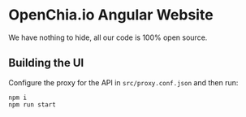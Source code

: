 # OpenChia.io Angular Website

We have nothing to hide, all our code is 100% open source.

## Building the UI

Configure the proxy for the API in `src/proxy.conf.json` and then run:

```
npm i
npm run start
```
